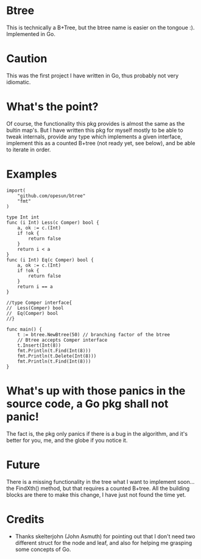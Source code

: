 Btree
=====

This is technically a B+Tree, but the btree name is easier on the tongoue :). Implemented in Go.

Caution
=====
This was the first project I have written in Go, thus probably not very idiomatic.

What's the point?
=====
Of course, the functionality this pkg provides is almost the same as the bultin map's.
But I have written this pkg for myself mostly to be able to tweak internals, provide any type which implements a given interface,
implement this as a counted B+tree (not ready yet, see below), and be able to iterate in order.

Examples
=====
```
import(
	"github.com/opesun/btree"
	"fmt"
)

type Int int
func (i Int) Less(c Comper) bool {
	a, ok := c.(Int)
	if !ok {
		return false
	}
	return i < a
}
func (i Int) Eq(c Comper) bool {
	a, ok := c.(Int)
	if !ok {
		return false
	}
	return i == a
}

//type Comper interface{
//	Less(Comper) bool
//	Eq(Comper) bool
//}

func main() {
	t := btree.NewBtree(50) // branching factor of the btree
	// Btree accepts Comper interface
	t.Insert(Int(8))
	fmt.Println(t.Find(Int(8)))
	fmt.Println(t.Delete(Int(8)))
	fmt.Println(t.Find(Int(8)))
}
```

What's up with those panics in the source code, a Go pkg shall not panic!
=====
The fact is, the pkg only panics if there is a bug in the algorithm, and it's better for you, me, and the globe if you notice it.

Future
=====

There is a missing functionality in the tree what I want to implement soon... the FindXth() method, but that requires a counted B+tree.
All the building blocks are there to make this change, I have just not found the time yet.

Credits
=====

- Thanks skelterjohn (John Asmuth) for pointing out that I don't need two different struct for the node and leaf, and also for helping me grasping some concepts of Go.